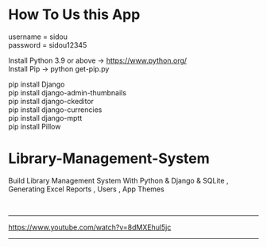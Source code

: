 #   How To Us this App      
  username = sidou          
  password = sidou12345


Install Python 3.9 or above -> https://www.python.org/                   
Install Pip -> python get-pip.py               

pip install Django                               
pip install django-admin-thumbnails                  
pip install django-ckeditor              
pip install django-currencies                
pip install django-mptt                
pip install Pillow               



# Library-Management-System
Build Library Management System With Python &amp; Django &amp; SQLite , Generating Excel Reports , Users , App Themes


<br>
<hr />

https://www.youtube.com/watch?v=8dMXEhul5jc

<!-- <p align="center">
  <a href="https://www.youtube.com/watch?v=8dMXEhul5jc" target="_blank"><img src="internals/img/subtitler-intro-imgur.gif"></a>
</p> -->

<hr />
<br />
